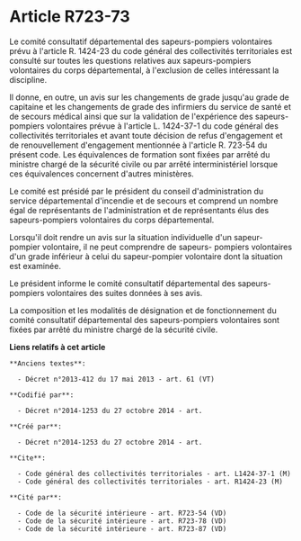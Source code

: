 # Article R723-73

Le comité consultatif départemental des sapeurs-pompiers volontaires prévu à l'article R. 1424-23 du code général des
collectivités territoriales est consulté sur toutes les questions relatives aux sapeurs-pompiers volontaires du corps
départemental, à l'exclusion de celles intéressant la discipline. 

Il donne, en outre, un avis sur les changements de grade jusqu'au grade de capitaine et les changements de grade des
infirmiers du service de santé et de secours médical ainsi que sur la validation de l'expérience des sapeurs-pompiers
volontaires prévue à l'article L. 1424-37-1 du code général des collectivités territoriales et avant toute décision de refus
d'engagement et de renouvellement d'engagement mentionnée à l'article R. 723-54 du présent code. Les équivalences de
formation sont fixées par arrêté du ministre chargé de la sécurité civile ou par arrêté interministériel lorsque ces
équivalences concernent d'autres ministères. 

Le comité est présidé par le président du conseil d'administration du service départemental d'incendie et de secours et
comprend un nombre égal de représentants de l'administration et de représentants élus des sapeurs-pompiers volontaires du
corps départemental. 

Lorsqu'il doit rendre un avis sur la situation individuelle d'un sapeur-pompier volontaire, il ne peut comprendre de sapeurs-
pompiers volontaires d'un grade inférieur à celui du sapeur-pompier volontaire dont la situation est examinée. 

Le président informe le comité consultatif départemental des sapeurs-pompiers volontaires des suites données à ses avis. 

La composition et les modalités de désignation et de fonctionnement du comité consultatif départemental des sapeurs-pompiers
volontaires sont fixées par arrêté du ministre chargé de la sécurité civile.

**Liens relatifs à cet article**

	**Anciens textes**:

	  - Décret n°2013-412 du 17 mai 2013 - art. 61 (VT)

	**Codifié par**:

	  - Décret n°2014-1253 du 27 octobre 2014 - art.

	**Créé par**:

	  - Décret n°2014-1253 du 27 octobre 2014 - art.

	**Cite**:

	  - Code général des collectivités territoriales - art. L1424-37-1 (M)
	  - Code général des collectivités territoriales - art. R1424-23 (M)

	**Cité par**:

	  - Code de la sécurité intérieure - art. R723-54 (VD)
	  - Code de la sécurité intérieure - art. R723-78 (VD)
	  - Code de la sécurité intérieure - art. R723-87 (VD)

